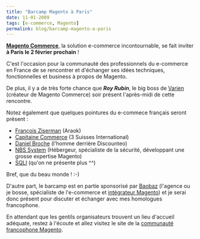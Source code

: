 ```yaml
---
title: "Barcamp Magento à Paris"
date: 11-01-2009
tags: [e-commerce, Magento]
permalink: blog/barcamp-magento-a-paris
---
```

[**Magento Commerce**](http://www.magentocommerce.com/), la solution e-commerce incontournable, se fait inviter **à Paris le 2 février prochain** !

C'est l'occasion pour la communauté des professionnels du e-commerce en France de se rencontrer et d'échanger ses idées techniques, fonctionnelles et business à propos de Magento.

De plus, il y a de très forte chance que ***Roy Rubin***, le big boss de [Varien](http://www.varien.com/) (créateur de Magento Commerce) soir présent l'après-midi de cette rencontre.

Notez également que quelques pointures du e-commece français seront présent :

* [François Ziserman](http://www.ziserman.com/blog) (Araok)
* [Capitaine Commerce](http://www.capitaine-commerce.com/) (3 Suisses International)
* [Daniel Broche](http://www.danielbroche.com/) (l'homme derrière Discounteo)
* [NBS System](http://www.nbs-system.com/) (Hébergeur, spécialiste de la sécurité, développant une grosse expertise Magento)
* [SQLI](http://www.sqli.com/) (qu'on ne présente plus ^^)

Bref, que du beau monde ! :-)

D'autre part, le barcamp est en partie sponsorisé par [Baobaz](http://www.baobaz.com/) (l'agence ou je bosse, spécialiste de l'e-commerce et [intégrateur Magento](http://www.baobaz.com/magento)) et je serai donc présent pour discuter et échanger avec mes homologues francophone.

En attendant que les gentils organisateurs trouvent un lieu d'accueil adéquate, restez à l'écoute et allez visitez le site de la [communauté francophone Magento](http://www.fragento.org/).
